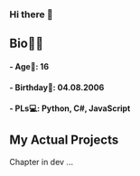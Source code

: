 ### Hi there 👋


## Bio🧑🏻
#### - Age💫: 16
#### - Birthday🎂: 04.08.2006
#### - PLs💻: Python, C#, JavaScript


## My Actual Projects
Chapter in dev ...
